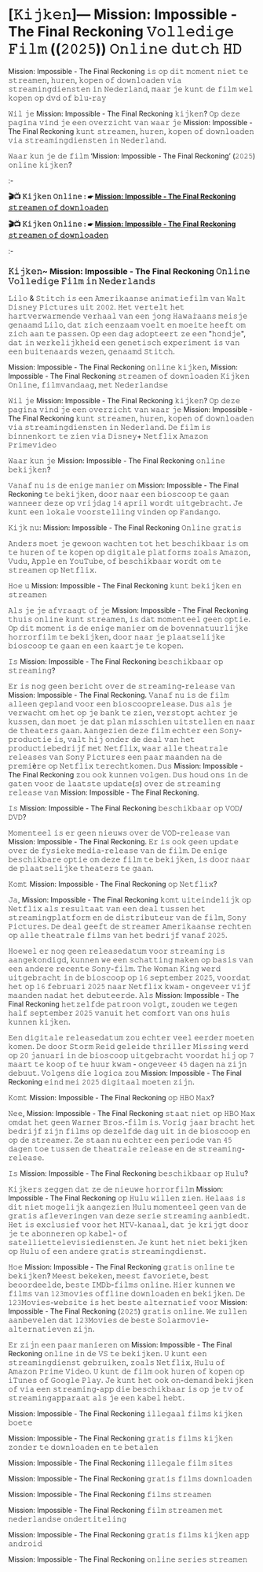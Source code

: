 # [𝙺𝚒𝚓𝚔𝚎𝚗]— Mission: Impossible - The Final Reckoning 𝚅𝚘𝚕𝚕𝚎𝚍𝚒𝚐𝚎 𝙵𝚒𝚕𝚖 ((𝟸𝟶𝟸𝟻)) 𝙾𝚗𝚕𝚒𝚗𝚎 𝚍𝚞𝚝𝚌𝚑 𝙷𝙳
Mission: Impossible - The Final Reckoning 𝚒𝚜 𝚘𝚙 𝚍𝚒𝚝 𝚖𝚘𝚖𝚎𝚗𝚝 𝚗𝚒𝚎𝚝 𝚝𝚎 𝚜𝚝𝚛𝚎𝚊𝚖𝚎𝚗, 𝚑𝚞𝚛𝚎𝚗, 𝚔𝚘𝚙𝚎𝚗 𝚘𝚏 𝚍𝚘𝚠𝚗𝚕𝚘𝚊𝚍𝚎𝚗 𝚟𝚒𝚊 𝚜𝚝𝚛𝚎𝚊𝚖𝚒𝚗𝚐𝚍𝚒𝚎𝚗𝚜𝚝𝚎𝚗 𝚒𝚗 𝙽𝚎𝚍𝚎𝚛𝚕𝚊𝚗𝚍, 𝚖𝚊𝚊𝚛 𝚓𝚎 𝚔𝚞𝚗𝚝 𝚍𝚎 𝚏𝚒𝚕𝚖 𝚠𝚎𝚕 𝚔𝚘𝚙𝚎𝚗 𝚘𝚙 𝚍𝚟𝚍 𝚘𝚏 𝚋𝚕𝚞-𝚛𝚊𝚢

𝚆𝚒𝚕 𝚓𝚎 Mission: Impossible - The Final Reckoning 𝚔𝚒𝚓𝚔𝚎𝚗? 𝙾𝚙 𝚍𝚎𝚣𝚎 𝚙𝚊𝚐𝚒𝚗𝚊 𝚟𝚒𝚗𝚍 𝚓𝚎 𝚎𝚎𝚗 𝚘𝚟𝚎𝚛𝚣𝚒𝚌𝚑𝚝 𝚟𝚊𝚗 𝚠𝚊𝚊𝚛 𝚓𝚎 Mission: Impossible - The Final Reckoning 𝚔𝚞𝚗𝚝 𝚜𝚝𝚛𝚎𝚊𝚖𝚎𝚗, 𝚑𝚞𝚛𝚎𝚗, 𝚔𝚘𝚙𝚎𝚗 𝚘𝚏 𝚍𝚘𝚠𝚗𝚕𝚘𝚊𝚍𝚎𝚗 𝚟𝚒𝚊 𝚜𝚝𝚛𝚎𝚊𝚖𝚒𝚗𝚐𝚍𝚒𝚎𝚗𝚜𝚝𝚎𝚗 𝚒𝚗 𝙽𝚎𝚍𝚎𝚛𝚕𝚊𝚗𝚍.

𝚆𝚊𝚊𝚛 𝚔𝚞𝚗 𝚓𝚎 𝚍𝚎 𝚏𝚒𝚕𝚖 ‘Mission: Impossible - The Final Reckoning’ (𝟸𝟶𝟸𝟻) 𝚘𝚗𝚕𝚒𝚗𝚎 𝚔𝚒𝚓𝚔𝚎𝚗?

:-

**🎬📺 𝙺𝚒𝚓𝚔𝚎𝚗 𝙾𝚗𝚕𝚒𝚗𝚎 : ☛ [Mission: Impossible - The Final Reckoning 𝚜𝚝𝚛𝚎𝚊𝚖𝚎𝚗 𝚘𝚏 𝚍𝚘𝚠𝚗𝚕𝚘𝚊𝚍𝚎𝚗](https://t.co/sUSDUl8ZH9)**

**🎬📺 𝙺𝚒𝚓𝚔𝚎𝚗 𝙾𝚗𝚕𝚒𝚗𝚎 : ☛ [Mission: Impossible - The Final Reckoning 𝚜𝚝𝚛𝚎𝚊𝚖𝚎𝚗 𝚘𝚏 𝚍𝚘𝚠𝚗𝚕𝚘𝚊𝚍𝚎𝚗](https://t.co/sUSDUl8ZH9)**

:-

### 𝙺𝚒𝚓𝚔𝚎𝚗~ Mission: Impossible - The Final Reckoning 𝙾𝚗𝚕𝚒𝚗𝚎 𝚅𝚘𝚕𝚕𝚎𝚍𝚒𝚐𝚎 𝙵𝚒𝚕𝚖 𝚒𝚗 𝙽𝚎𝚍𝚎𝚛𝚕𝚊𝚗𝚍𝚜

𝙻𝚒𝚕𝚘 & 𝚂𝚝𝚒𝚝𝚌𝚑 𝚒𝚜 𝚎𝚎𝚗 𝙰𝚖𝚎𝚛𝚒𝚔𝚊𝚊𝚗𝚜𝚎 𝚊𝚗𝚒𝚖𝚊𝚝𝚒𝚎𝚏𝚒𝚕𝚖 𝚟𝚊𝚗 𝚆𝚊𝚕𝚝 𝙳𝚒𝚜𝚗𝚎𝚢 𝙿𝚒𝚌𝚝𝚞𝚛𝚎𝚜 𝚞𝚒𝚝 𝟸𝟶𝟶𝟸. 𝙷𝚎𝚝 𝚟𝚎𝚛𝚝𝚎𝚕𝚝 𝚑𝚎𝚝 𝚑𝚊𝚛𝚝𝚟𝚎𝚛𝚠𝚊𝚛𝚖𝚎𝚗𝚍𝚎 𝚟𝚎𝚛𝚑𝚊𝚊𝚕 𝚟𝚊𝚗 𝚎𝚎𝚗 𝚓𝚘𝚗𝚐 𝙷𝚊𝚠𝚊𝚒̈𝚊𝚊𝚗𝚜 𝚖𝚎𝚒𝚜𝚓𝚎 𝚐𝚎𝚗𝚊𝚊𝚖𝚍 𝙻𝚒𝚕𝚘, 𝚍𝚊𝚝 𝚣𝚒𝚌𝚑 𝚎𝚎𝚗𝚣𝚊𝚊𝚖 𝚟𝚘𝚎𝚕𝚝 𝚎𝚗 𝚖𝚘𝚎𝚒𝚝𝚎 𝚑𝚎𝚎𝚏𝚝 𝚘𝚖 𝚣𝚒𝚌𝚑 𝚊𝚊𝚗 𝚝𝚎 𝚙𝚊𝚜𝚜𝚎𝚗. 𝙾𝚙 𝚎𝚎𝚗 𝚍𝚊𝚐 𝚊𝚍𝚘𝚙𝚝𝚎𝚎𝚛𝚝 𝚣𝚎 𝚎𝚎𝚗 "𝚑𝚘𝚗𝚍𝚓𝚎", 𝚍𝚊𝚝 𝚒𝚗 𝚠𝚎𝚛𝚔𝚎𝚕𝚒𝚓𝚔𝚑𝚎𝚒𝚍 𝚎𝚎𝚗 𝚐𝚎𝚗𝚎𝚝𝚒𝚜𝚌𝚑 𝚎𝚡𝚙𝚎𝚛𝚒𝚖𝚎𝚗𝚝 𝚒𝚜 𝚟𝚊𝚗 𝚎𝚎𝚗 𝚋𝚞𝚒𝚝𝚎𝚗𝚊𝚊𝚛𝚍𝚜 𝚠𝚎𝚣𝚎𝚗, 𝚐𝚎𝚗𝚊𝚊𝚖𝚍 𝚂𝚝𝚒𝚝𝚌𝚑.

Mission: Impossible - The Final Reckoning 𝚘𝚗𝚕𝚒𝚗𝚎 𝚔𝚒𝚓𝚔𝚎𝚗, Mission: Impossible - The Final Reckoning 𝚜𝚝𝚛𝚎𝚊𝚖𝚎𝚗 𝚘𝚏 𝚍𝚘𝚠𝚗𝚕𝚘𝚊𝚍𝚎𝚗 𝙺𝚒𝚓𝚔𝚎𝚗 𝙾𝚗𝚕𝚒𝚗𝚎, 𝚏𝚒𝚕𝚖𝚟𝚊𝚗𝚍𝚊𝚊𝚐, 𝚖𝚎𝚝 𝙽𝚎𝚍𝚎𝚛𝚕𝚊𝚗𝚍𝚜𝚎

𝚆𝚒𝚕 𝚓𝚎 Mission: Impossible - The Final Reckoning 𝚔𝚒𝚓𝚔𝚎𝚗? 𝙾𝚙 𝚍𝚎𝚣𝚎 𝚙𝚊𝚐𝚒𝚗𝚊 𝚟𝚒𝚗𝚍 𝚓𝚎 𝚎𝚎𝚗 𝚘𝚟𝚎𝚛𝚣𝚒𝚌𝚑𝚝 𝚟𝚊𝚗 𝚠𝚊𝚊𝚛 𝚓𝚎 Mission: Impossible - The Final Reckoning 𝚔𝚞𝚗𝚝 𝚜𝚝𝚛𝚎𝚊𝚖𝚎𝚗, 𝚑𝚞𝚛𝚎𝚗, 𝚔𝚘𝚙𝚎𝚗 𝚘𝚏 𝚍𝚘𝚠𝚗𝚕𝚘𝚊𝚍𝚎𝚗 𝚟𝚒𝚊 𝚜𝚝𝚛𝚎𝚊𝚖𝚒𝚗𝚐𝚍𝚒𝚎𝚗𝚜𝚝𝚎𝚗 𝚒𝚗 𝙽𝚎𝚍𝚎𝚛𝚕𝚊𝚗𝚍. 𝙳𝚎 𝚏𝚒𝚕𝚖 𝚒𝚜 𝚋𝚒𝚗𝚗𝚎𝚗𝚔𝚘𝚛𝚝 𝚝𝚎 𝚣𝚒𝚎𝚗 𝚟𝚒𝚊 𝙳𝚒𝚜𝚗𝚎𝚢+ 𝙽𝚎𝚝𝚏𝚕𝚒𝚡 𝙰𝚖𝚊𝚣𝚘𝚗 𝙿𝚛𝚒𝚖𝚎𝚟𝚒𝚍𝚎𝚘

𝚆𝚊𝚊𝚛 𝚔𝚞𝚗 𝚓𝚎 Mission: Impossible - The Final Reckoning 𝚘𝚗𝚕𝚒𝚗𝚎 𝚋𝚎𝚔𝚒𝚓𝚔𝚎𝚗?

𝚅𝚊𝚗𝚊𝚏 𝚗𝚞 𝚒𝚜 𝚍𝚎 𝚎𝚗𝚒𝚐𝚎 𝚖𝚊𝚗𝚒𝚎𝚛 𝚘𝚖 Mission: Impossible - The Final Reckoning 𝚝𝚎 𝚋𝚎𝚔𝚒𝚓𝚔𝚎𝚗, 𝚍𝚘𝚘𝚛 𝚗𝚊𝚊𝚛 𝚎𝚎𝚗 𝚋𝚒𝚘𝚜𝚌𝚘𝚘𝚙 𝚝𝚎 𝚐𝚊𝚊𝚗 𝚠𝚊𝚗𝚗𝚎𝚎𝚛 𝚍𝚎𝚣𝚎 𝚘𝚙 𝚟𝚛𝚒𝚓𝚍𝚊𝚐 𝟷𝟺 𝚊𝚙𝚛𝚒𝚕 𝚠𝚘𝚛𝚍𝚝 𝚞𝚒𝚝𝚐𝚎𝚋𝚛𝚊𝚌𝚑𝚝. 𝙹𝚎 𝚔𝚞𝚗𝚝 𝚎𝚎𝚗 𝚕𝚘𝚔𝚊𝚕𝚎 𝚟𝚘𝚘𝚛𝚜𝚝𝚎𝚕𝚕𝚒𝚗𝚐 𝚟𝚒𝚗𝚍𝚎𝚗 𝚘𝚙 𝙵𝚊𝚗𝚍𝚊𝚗𝚐𝚘.

𝙺𝚒𝚓𝚔 𝚗𝚞: Mission: Impossible - The Final Reckoning 𝙾𝚗𝚕𝚒𝚗𝚎 𝚐𝚛𝚊𝚝𝚒𝚜

𝙰𝚗𝚍𝚎𝚛𝚜 𝚖𝚘𝚎𝚝 𝚓𝚎 𝚐𝚎𝚠𝚘𝚘𝚗 𝚠𝚊𝚌𝚑𝚝𝚎𝚗 𝚝𝚘𝚝 𝚑𝚎𝚝 𝚋𝚎𝚜𝚌𝚑𝚒𝚔𝚋𝚊𝚊𝚛 𝚒𝚜 𝚘𝚖 𝚝𝚎 𝚑𝚞𝚛𝚎𝚗 𝚘𝚏 𝚝𝚎 𝚔𝚘𝚙𝚎𝚗 𝚘𝚙 𝚍𝚒𝚐𝚒𝚝𝚊𝚕𝚎 𝚙𝚕𝚊𝚝𝚏𝚘𝚛𝚖𝚜 𝚣𝚘𝚊𝚕𝚜 𝙰𝚖𝚊𝚣𝚘𝚗, 𝚅𝚞𝚍𝚞, 𝙰𝚙𝚙𝚕𝚎 𝚎𝚗 𝚈𝚘𝚞𝚃𝚞𝚋𝚎, 𝚘𝚏 𝚋𝚎𝚜𝚌𝚑𝚒𝚔𝚋𝚊𝚊𝚛 𝚠𝚘𝚛𝚍𝚝 𝚘𝚖 𝚝𝚎 𝚜𝚝𝚛𝚎𝚊𝚖𝚎𝚗 𝚘𝚙 𝙽𝚎𝚝𝚏𝚕𝚒𝚡.

𝙷𝚘𝚎 𝚞 Mission: Impossible - The Final Reckoning 𝚔𝚞𝚗𝚝 𝚋𝚎𝚔𝚒𝚓𝚔𝚎𝚗 𝚎𝚗 𝚜𝚝𝚛𝚎𝚊𝚖𝚎𝚗

𝙰𝚕𝚜 𝚓𝚎 𝚓𝚎 𝚊𝚏𝚟𝚛𝚊𝚊𝚐𝚝 𝚘𝚏 𝚓𝚎 Mission: Impossible - The Final Reckoning 𝚝𝚑𝚞𝚒𝚜 𝚘𝚗𝚕𝚒𝚗𝚎 𝚔𝚞𝚗𝚝 𝚜𝚝𝚛𝚎𝚊𝚖𝚎𝚗, 𝚒𝚜 𝚍𝚊𝚝 𝚖𝚘𝚖𝚎𝚗𝚝𝚎𝚎𝚕 𝚐𝚎𝚎𝚗 𝚘𝚙𝚝𝚒𝚎. 𝙾𝚙 𝚍𝚒𝚝 𝚖𝚘𝚖𝚎𝚗𝚝 𝚒𝚜 𝚍𝚎 𝚎𝚗𝚒𝚐𝚎 𝚖𝚊𝚗𝚒𝚎𝚛 𝚘𝚖 𝚍𝚎 𝚋𝚘𝚟𝚎𝚗𝚗𝚊𝚝𝚞𝚞𝚛𝚕𝚒𝚓𝚔𝚎 𝚑𝚘𝚛𝚛𝚘𝚛𝚏𝚒𝚕𝚖 𝚝𝚎 𝚋𝚎𝚔𝚒𝚓𝚔𝚎𝚗, 𝚍𝚘𝚘𝚛 𝚗𝚊𝚊𝚛 𝚓𝚎 𝚙𝚕𝚊𝚊𝚝𝚜𝚎𝚕𝚒𝚓𝚔𝚎 𝚋𝚒𝚘𝚜𝚌𝚘𝚘𝚙 𝚝𝚎 𝚐𝚊𝚊𝚗 𝚎𝚗 𝚎𝚎𝚗 𝚔𝚊𝚊𝚛𝚝𝚓𝚎 𝚝𝚎 𝚔𝚘𝚙𝚎𝚗.


𝙸𝚜 Mission: Impossible - The Final Reckoning 𝚋𝚎𝚜𝚌𝚑𝚒𝚔𝚋𝚊𝚊𝚛 𝚘𝚙 𝚜𝚝𝚛𝚎𝚊𝚖𝚒𝚗𝚐?

𝙴𝚛 𝚒𝚜 𝚗𝚘𝚐 𝚐𝚎𝚎𝚗 𝚋𝚎𝚛𝚒𝚌𝚑𝚝 𝚘𝚟𝚎𝚛 𝚍𝚎 𝚜𝚝𝚛𝚎𝚊𝚖𝚒𝚗𝚐-𝚛𝚎𝚕𝚎𝚊𝚜𝚎 𝚟𝚊𝚗 Mission: Impossible - The Final Reckoning. 𝚅𝚊𝚗𝚊𝚏 𝚗𝚞 𝚒𝚜 𝚍𝚎 𝚏𝚒𝚕𝚖 𝚊𝚕𝚕𝚎𝚎𝚗 𝚐𝚎𝚙𝚕𝚊𝚗𝚍 𝚟𝚘𝚘𝚛 𝚎𝚎𝚗 𝚋𝚒𝚘𝚜𝚌𝚘𝚘𝚙𝚛𝚎𝚕𝚎𝚊𝚜𝚎. 𝙳𝚞𝚜 𝚊𝚕𝚜 𝚓𝚎 𝚟𝚎𝚛𝚠𝚊𝚌𝚑𝚝 𝚘𝚖 𝚑𝚎𝚝 𝚘𝚙 𝚓𝚎 𝚋𝚊𝚗𝚔 𝚝𝚎 𝚣𝚒𝚎𝚗, 𝚟𝚎𝚛𝚜𝚝𝚘𝚙𝚝 𝚊𝚌𝚑𝚝𝚎𝚛 𝚓𝚎 𝚔𝚞𝚜𝚜𝚎𝚗, 𝚍𝚊𝚗 𝚖𝚘𝚎𝚝 𝚓𝚎 𝚍𝚊𝚝 𝚙𝚕𝚊𝚗 𝚖𝚒𝚜𝚜𝚌𝚑𝚒𝚎𝚗 𝚞𝚒𝚝𝚜𝚝𝚎𝚕𝚕𝚎𝚗 𝚎𝚗 𝚗𝚊𝚊𝚛 𝚍𝚎 𝚝𝚑𝚎𝚊𝚝𝚎𝚛𝚜 𝚐𝚊𝚊𝚗. 𝙰𝚊𝚗𝚐𝚎𝚣𝚒𝚎𝚗 𝚍𝚎𝚣𝚎 𝚏𝚒𝚕𝚖 𝚎𝚌𝚑𝚝𝚎𝚛 𝚎𝚎𝚗 𝚂𝚘𝚗𝚢-𝚙𝚛𝚘𝚍𝚞𝚌𝚝𝚒𝚎 𝚒𝚜, 𝚟𝚊𝚕𝚝 𝚑𝚒𝚓 𝚘𝚗𝚍𝚎𝚛 𝚍𝚎 𝚍𝚎𝚊𝚕 𝚟𝚊𝚗 𝚑𝚎𝚝 𝚙𝚛𝚘𝚍𝚞𝚌𝚝𝚒𝚎𝚋𝚎𝚍𝚛𝚒𝚓𝚏 𝚖𝚎𝚝 𝙽𝚎𝚝𝚏𝚕𝚒𝚡, 𝚠𝚊𝚊𝚛 𝚊𝚕𝚕𝚎 𝚝𝚑𝚎𝚊𝚝𝚛𝚊𝚕𝚎 𝚛𝚎𝚕𝚎𝚊𝚜𝚎𝚜 𝚟𝚊𝚗 𝚂𝚘𝚗𝚢 𝙿𝚒𝚌𝚝𝚞𝚛𝚎𝚜 𝚎𝚎𝚗 𝚙𝚊𝚊𝚛 𝚖𝚊𝚊𝚗𝚍𝚎𝚗 𝚗𝚊 𝚍𝚎 𝚙𝚛𝚎𝚖𝚒è𝚛𝚎 𝚘𝚙 𝙽𝚎𝚝𝚏𝚕𝚒𝚡 𝚝𝚎𝚛𝚎𝚌𝚑𝚝𝚔𝚘𝚖𝚎𝚗. 𝙳𝚞𝚜 Mission: Impossible - The Final Reckoning 𝚣𝚘𝚞 𝚘𝚘𝚔 𝚔𝚞𝚗𝚗𝚎𝚗 𝚟𝚘𝚕𝚐𝚎𝚗. 𝙳𝚞𝚜 𝚑𝚘𝚞𝚍 𝚘𝚗𝚜 𝚒𝚗 𝚍𝚎 𝚐𝚊𝚝𝚎𝚗 𝚟𝚘𝚘𝚛 𝚍𝚎 𝚕𝚊𝚊𝚝𝚜𝚝𝚎 𝚞𝚙𝚍𝚊𝚝𝚎(𝚜) 𝚘𝚟𝚎𝚛 𝚍𝚎 𝚜𝚝𝚛𝚎𝚊𝚖𝚒𝚗𝚐 𝚛𝚎𝚕𝚎𝚊𝚜𝚎 𝚟𝚊𝚗 Mission: Impossible - The Final Reckoning.

𝙸𝚜 Mission: Impossible - The Final Reckoning 𝚋𝚎𝚜𝚌𝚑𝚒𝚔𝚋𝚊𝚊𝚛 𝚘𝚙 𝚅𝙾𝙳/𝙳𝚅𝙳?

𝙼𝚘𝚖𝚎𝚗𝚝𝚎𝚎𝚕 𝚒𝚜 𝚎𝚛 𝚐𝚎𝚎𝚗 𝚗𝚒𝚎𝚞𝚠𝚜 𝚘𝚟𝚎𝚛 𝚍𝚎 𝚅𝙾𝙳-𝚛𝚎𝚕𝚎𝚊𝚜𝚎 𝚟𝚊𝚗 Mission: Impossible - The Final Reckoning. 𝙴𝚛 𝚒𝚜 𝚘𝚘𝚔 𝚐𝚎𝚎𝚗 𝚞𝚙𝚍𝚊𝚝𝚎 𝚘𝚟𝚎𝚛 𝚍𝚎 𝚏𝚢𝚜𝚒𝚎𝚔𝚎 𝚖𝚎𝚍𝚒𝚊-𝚛𝚎𝚕𝚎𝚊𝚜𝚎 𝚟𝚊𝚗 𝚍𝚎 𝚏𝚒𝚕𝚖. 𝙳𝚎 𝚎𝚗𝚒𝚐𝚎 𝚋𝚎𝚜𝚌𝚑𝚒𝚔𝚋𝚊𝚛𝚎 𝚘𝚙𝚝𝚒𝚎 𝚘𝚖 𝚍𝚎𝚣𝚎 𝚏𝚒𝚕𝚖 𝚝𝚎 𝚋𝚎𝚔𝚒𝚓𝚔𝚎𝚗, 𝚒𝚜 𝚍𝚘𝚘𝚛 𝚗𝚊𝚊𝚛 𝚍𝚎 𝚙𝚕𝚊𝚊𝚝𝚜𝚎𝚕𝚒𝚓𝚔𝚎 𝚝𝚑𝚎𝚊𝚝𝚎𝚛𝚜 𝚝𝚎 𝚐𝚊𝚊𝚗.

𝙺𝚘𝚖𝚝 Mission: Impossible - The Final Reckoning 𝚘𝚙 𝙽𝚎𝚝𝚏𝚕𝚒𝚡?

𝙹𝚊, Mission: Impossible - The Final Reckoning 𝚔𝚘𝚖𝚝 𝚞𝚒𝚝𝚎𝚒𝚗𝚍𝚎𝚕𝚒𝚓𝚔 𝚘𝚙 𝙽𝚎𝚝𝚏𝚕𝚒𝚡 𝚊𝚕𝚜 𝚛𝚎𝚜𝚞𝚕𝚝𝚊𝚊𝚝 𝚟𝚊𝚗 𝚎𝚎𝚗 𝚍𝚎𝚊𝚕 𝚝𝚞𝚜𝚜𝚎𝚗 𝚑𝚎𝚝 𝚜𝚝𝚛𝚎𝚊𝚖𝚒𝚗𝚐𝚙𝚕𝚊𝚝𝚏𝚘𝚛𝚖 𝚎𝚗 𝚍𝚎 𝚍𝚒𝚜𝚝𝚛𝚒𝚋𝚞𝚝𝚎𝚞𝚛 𝚟𝚊𝚗 𝚍𝚎 𝚏𝚒𝚕𝚖, 𝚂𝚘𝚗𝚢 𝙿𝚒𝚌𝚝𝚞𝚛𝚎𝚜. 𝙳𝚎 𝚍𝚎𝚊𝚕 𝚐𝚎𝚎𝚏𝚝 𝚍𝚎 𝚜𝚝𝚛𝚎𝚊𝚖𝚎𝚛 𝙰𝚖𝚎𝚛𝚒𝚔𝚊𝚊𝚗𝚜𝚎 𝚛𝚎𝚌𝚑𝚝𝚎𝚗 𝚘𝚙 𝚊𝚕𝚕𝚎 𝚝𝚑𝚎𝚊𝚝𝚛𝚊𝚕𝚎 𝚏𝚒𝚕𝚖𝚜 𝚟𝚊𝚗 𝚑𝚎𝚝 𝚋𝚎𝚍𝚛𝚒𝚓𝚏 𝚟𝚊𝚗𝚊𝚏 𝟸𝟶𝟸𝟻.

𝙷𝚘𝚎𝚠𝚎𝚕 𝚎𝚛 𝚗𝚘𝚐 𝚐𝚎𝚎𝚗 𝚛𝚎𝚕𝚎𝚊𝚜𝚎𝚍𝚊𝚝𝚞𝚖 𝚟𝚘𝚘𝚛 𝚜𝚝𝚛𝚎𝚊𝚖𝚒𝚗𝚐 𝚒𝚜 𝚊𝚊𝚗𝚐𝚎𝚔𝚘𝚗𝚍𝚒𝚐𝚍, 𝚔𝚞𝚗𝚗𝚎𝚗 𝚠𝚎 𝚎𝚎𝚗 𝚜𝚌𝚑𝚊𝚝𝚝𝚒𝚗𝚐 𝚖𝚊𝚔𝚎𝚗 𝚘𝚙 𝚋𝚊𝚜𝚒𝚜 𝚟𝚊𝚗 𝚎𝚎𝚗 𝚊𝚗𝚍𝚎𝚛𝚎 𝚛𝚎𝚌𝚎𝚗𝚝𝚎 𝚂𝚘𝚗𝚢-𝚏𝚒𝚕𝚖. 𝚃𝚑𝚎 𝚆𝚘𝚖𝚊𝚗 𝙺𝚒𝚗𝚐 𝚠𝚎𝚛𝚍 𝚞𝚒𝚝𝚐𝚎𝚋𝚛𝚊𝚌𝚑𝚝 𝚒𝚗 𝚍𝚎 𝚋𝚒𝚘𝚜𝚌𝚘𝚘𝚙 𝚘𝚙 𝟷𝟼 𝚜𝚎𝚙𝚝𝚎𝚖𝚋𝚎𝚛 𝟸𝟶𝟸𝟻, 𝚟𝚘𝚘𝚛𝚍𝚊𝚝 𝚑𝚎𝚝 𝚘𝚙 𝟷𝟼 𝚏𝚎𝚋𝚛𝚞𝚊𝚛𝚒 𝟸𝟶𝟸𝟻 𝚗𝚊𝚊𝚛 𝙽𝚎𝚝𝚏𝚕𝚒𝚡 𝚔𝚠𝚊𝚖 - 𝚘𝚗𝚐𝚎𝚟𝚎𝚎𝚛 𝚟𝚒𝚓𝚏 𝚖𝚊𝚊𝚗𝚍𝚎𝚗 𝚗𝚊𝚍𝚊𝚝 𝚑𝚎𝚝 𝚍𝚎𝚋𝚞𝚝𝚎𝚎𝚛𝚍𝚎. 𝙰𝚕𝚜 Mission: Impossible - The Final Reckoning 𝚑𝚎𝚝𝚣𝚎𝚕𝚏𝚍𝚎 𝚙𝚊𝚝𝚛𝚘𝚘𝚗 𝚟𝚘𝚕𝚐𝚝, 𝚣𝚘𝚞𝚍𝚎𝚗 𝚠𝚎 𝚝𝚎𝚐𝚎𝚗 𝚑𝚊𝚕𝚏 𝚜𝚎𝚙𝚝𝚎𝚖𝚋𝚎𝚛 𝟸𝟶𝟸𝟻 𝚟𝚊𝚗𝚞𝚒𝚝 𝚑𝚎𝚝 𝚌𝚘𝚖𝚏𝚘𝚛𝚝 𝚟𝚊𝚗 𝚘𝚗𝚜 𝚑𝚞𝚒𝚜 𝚔𝚞𝚗𝚗𝚎𝚗 𝚔𝚒𝚓𝚔𝚎𝚗.

𝙴𝚎𝚗 𝚍𝚒𝚐𝚒𝚝𝚊𝚕𝚎 𝚛𝚎𝚕𝚎𝚊𝚜𝚎𝚍𝚊𝚝𝚞𝚖 𝚣𝚘𝚞 𝚎𝚌𝚑𝚝𝚎𝚛 𝚟𝚎𝚎𝚕 𝚎𝚎𝚛𝚍𝚎𝚛 𝚖𝚘𝚎𝚝𝚎𝚗 𝚔𝚘𝚖𝚎𝚗. 𝙳𝚎 𝚍𝚘𝚘𝚛 𝚂𝚝𝚘𝚛𝚖 𝚁𝚎𝚒𝚍 𝚐𝚎𝚕𝚎𝚒𝚍𝚎 𝚝𝚑𝚛𝚒𝚕𝚕𝚎𝚛 𝙼𝚒𝚜𝚜𝚒𝚗𝚐 𝚠𝚎𝚛𝚍 𝚘𝚙 𝟸𝟶 𝚓𝚊𝚗𝚞𝚊𝚛𝚒 𝚒𝚗 𝚍𝚎 𝚋𝚒𝚘𝚜𝚌𝚘𝚘𝚙 𝚞𝚒𝚝𝚐𝚎𝚋𝚛𝚊𝚌𝚑𝚝 𝚟𝚘𝚘𝚛𝚍𝚊𝚝 𝚑𝚒𝚓 𝚘𝚙 𝟽 𝚖𝚊𝚊𝚛𝚝 𝚝𝚎 𝚔𝚘𝚘𝚙 𝚘𝚏 𝚝𝚎 𝚑𝚞𝚞𝚛 𝚔𝚠𝚊𝚖 - 𝚘𝚗𝚐𝚎𝚟𝚎𝚎𝚛 𝟺𝟻 𝚍𝚊𝚐𝚎𝚗 𝚗𝚊 𝚣𝚒𝚓𝚗 𝚍𝚎𝚋𝚞𝚞𝚝. 𝚅𝚘𝚕𝚐𝚎𝚗𝚜 𝚍𝚒𝚎 𝚕𝚘𝚐𝚒𝚌𝚊 𝚣𝚘𝚞 Mission: Impossible - The Final Reckoning 𝚎𝚒𝚗𝚍 𝚖𝚎𝚒 𝟸𝟶𝟸𝟻 𝚍𝚒𝚐𝚒𝚝𝚊𝚊𝚕 𝚖𝚘𝚎𝚝𝚎𝚗 𝚣𝚒𝚓𝚗.

𝙺𝚘𝚖𝚝 Mission: Impossible - The Final Reckoning 𝚘𝚙 𝙷𝙱𝙾 𝙼𝚊𝚡?

𝙽𝚎𝚎, Mission: Impossible - The Final Reckoning 𝚜𝚝𝚊𝚊𝚝 𝚗𝚒𝚎𝚝 𝚘𝚙 𝙷𝙱𝙾 𝙼𝚊𝚡 𝚘𝚖𝚍𝚊𝚝 𝚑𝚎𝚝 𝚐𝚎𝚎𝚗 𝚆𝚊𝚛𝚗𝚎𝚛 𝙱𝚛𝚘𝚜.-𝚏𝚒𝚕𝚖 𝚒𝚜. 𝚅𝚘𝚛𝚒𝚐 𝚓𝚊𝚊𝚛 𝚋𝚛𝚊𝚌𝚑𝚝 𝚑𝚎𝚝 𝚋𝚎𝚍𝚛𝚒𝚓𝚏 𝚣𝚒𝚓𝚗 𝚏𝚒𝚕𝚖𝚜 𝚘𝚙 𝚍𝚎𝚣𝚎𝚕𝚏𝚍𝚎 𝚍𝚊𝚐 𝚞𝚒𝚝 𝚒𝚗 𝚍𝚎 𝚋𝚒𝚘𝚜𝚌𝚘𝚘𝚙 𝚎𝚗 𝚘𝚙 𝚍𝚎 𝚜𝚝𝚛𝚎𝚊𝚖𝚎𝚛. 𝚉𝚎 𝚜𝚝𝚊𝚊𝚗 𝚗𝚞 𝚎𝚌𝚑𝚝𝚎𝚛 𝚎𝚎𝚗 𝚙𝚎𝚛𝚒𝚘𝚍𝚎 𝚟𝚊𝚗 𝟺𝟻 𝚍𝚊𝚐𝚎𝚗 𝚝𝚘𝚎 𝚝𝚞𝚜𝚜𝚎𝚗 𝚍𝚎 𝚝𝚑𝚎𝚊𝚝𝚛𝚊𝚕𝚎 𝚛𝚎𝚕𝚎𝚊𝚜𝚎 𝚎𝚗 𝚍𝚎 𝚜𝚝𝚛𝚎𝚊𝚖𝚒𝚗𝚐-𝚛𝚎𝚕𝚎𝚊𝚜𝚎.

𝙸𝚜 Mission: Impossible - The Final Reckoning 𝚋𝚎𝚜𝚌𝚑𝚒𝚔𝚋𝚊𝚊𝚛 𝚘𝚙 𝙷𝚞𝚕𝚞?

𝙺𝚒𝚓𝚔𝚎𝚛𝚜 𝚣𝚎𝚐𝚐𝚎𝚗 𝚍𝚊𝚝 𝚣𝚎 𝚍𝚎 𝚗𝚒𝚎𝚞𝚠𝚎 𝚑𝚘𝚛𝚛𝚘𝚛𝚏𝚒𝚕𝚖 Mission: Impossible - The Final Reckoning 𝚘𝚙 𝙷𝚞𝚕𝚞 𝚠𝚒𝚕𝚕𝚎𝚗 𝚣𝚒𝚎𝚗. 𝙷𝚎𝚕𝚊𝚊𝚜 𝚒𝚜 𝚍𝚒𝚝 𝚗𝚒𝚎𝚝 𝚖𝚘𝚐𝚎𝚕𝚒𝚓𝚔 𝚊𝚊𝚗𝚐𝚎𝚣𝚒𝚎𝚗 𝙷𝚞𝚕𝚞 𝚖𝚘𝚖𝚎𝚗𝚝𝚎𝚎𝚕 𝚐𝚎𝚎𝚗 𝚟𝚊𝚗 𝚍𝚎 𝚐𝚛𝚊𝚝𝚒𝚜 𝚊𝚏𝚕𝚎𝚟𝚎𝚛𝚒𝚗𝚐𝚎𝚗 𝚟𝚊𝚗 𝚍𝚎𝚣𝚎 𝚜𝚎𝚛𝚒𝚎 𝚜𝚝𝚛𝚎𝚊𝚖𝚒𝚗𝚐 𝚊𝚊𝚗𝚋𝚒𝚎𝚍𝚝. 𝙷𝚎𝚝 𝚒𝚜 𝚎𝚡𝚌𝚕𝚞𝚜𝚒𝚎𝚏 𝚟𝚘𝚘𝚛 𝚑𝚎𝚝 𝙼𝚃𝚅-𝚔𝚊𝚗𝚊𝚊𝚕, 𝚍𝚊𝚝 𝚓𝚎 𝚔𝚛𝚒𝚓𝚐𝚝 𝚍𝚘𝚘𝚛 𝚓𝚎 𝚝𝚎 𝚊𝚋𝚘𝚗𝚗𝚎𝚛𝚎𝚗 𝚘𝚙 𝚔𝚊𝚋𝚎𝚕- 𝚘𝚏 𝚜𝚊𝚝𝚎𝚕𝚕𝚒𝚎𝚝𝚝𝚎𝚕𝚎𝚟𝚒𝚜𝚒𝚎𝚍𝚒𝚎𝚗𝚜𝚝𝚎𝚗. 𝙹𝚎 𝚔𝚞𝚗𝚝 𝚑𝚎𝚝 𝚗𝚒𝚎𝚝 𝚋𝚎𝚔𝚒𝚓𝚔𝚎𝚗 𝚘𝚙 𝙷𝚞𝚕𝚞 𝚘𝚏 𝚎𝚎𝚗 𝚊𝚗𝚍𝚎𝚛𝚎 𝚐𝚛𝚊𝚝𝚒𝚜 𝚜𝚝𝚛𝚎𝚊𝚖𝚒𝚗𝚐𝚍𝚒𝚎𝚗𝚜𝚝.

𝙷𝚘𝚎 Mission: Impossible - The Final Reckoning 𝚐𝚛𝚊𝚝𝚒𝚜 𝚘𝚗𝚕𝚒𝚗𝚎 𝚝𝚎 𝚋𝚎𝚔𝚒𝚓𝚔𝚎𝚗?
𝙼𝚎𝚎𝚜𝚝 𝚋𝚎𝚔𝚎𝚔𝚎𝚗, 𝚖𝚎𝚎𝚜𝚝 𝚏𝚊𝚟𝚘𝚛𝚒𝚎𝚝𝚎, 𝚋𝚎𝚜𝚝 𝚋𝚎𝚘𝚘𝚛𝚍𝚎𝚎𝚕𝚍𝚎, 𝚋𝚎𝚜𝚝𝚎 𝙸𝙼𝙳𝚋-𝚏𝚒𝚕𝚖𝚜 𝚘𝚗𝚕𝚒𝚗𝚎. 𝙷𝚒𝚎𝚛 𝚔𝚞𝚗𝚗𝚎𝚗 𝚠𝚎 𝚏𝚒𝚕𝚖𝚜 𝚟𝚊𝚗 𝟷𝟸𝟹𝚖𝚘𝚟𝚒𝚎𝚜 𝚘𝚏𝚏𝚕𝚒𝚗𝚎 𝚍𝚘𝚠𝚗𝚕𝚘𝚊𝚍𝚎𝚗 𝚎𝚗 𝚋𝚎𝚔𝚒𝚓𝚔𝚎𝚗. 𝙳𝚎 𝟷𝟸𝟹𝙼𝚘𝚟𝚒𝚎𝚜-𝚠𝚎𝚋𝚜𝚒𝚝𝚎 𝚒𝚜 𝚑𝚎𝚝 𝚋𝚎𝚜𝚝𝚎 𝚊𝚕𝚝𝚎𝚛𝚗𝚊𝚝𝚒𝚎𝚏 𝚟𝚘𝚘𝚛 Mission: Impossible - The Final Reckoning (𝟸𝟶𝟸𝟻) 𝚐𝚛𝚊𝚝𝚒𝚜 𝚘𝚗𝚕𝚒𝚗𝚎. 𝚆𝚎 𝚣𝚞𝚕𝚕𝚎𝚗 𝚊𝚊𝚗𝚋𝚎𝚟𝚎𝚕𝚎𝚗 𝚍𝚊𝚝 𝟷𝟸𝟹𝙼𝚘𝚟𝚒𝚎𝚜 𝚍𝚎 𝚋𝚎𝚜𝚝𝚎 𝚂𝚘𝚕𝚊𝚛𝚖𝚘𝚟𝚒𝚎-𝚊𝚕𝚝𝚎𝚛𝚗𝚊𝚝𝚒𝚎𝚟𝚎𝚗 𝚣𝚒𝚓𝚗.

𝙴𝚛 𝚣𝚒𝚓𝚗 𝚎𝚎𝚗 𝚙𝚊𝚊𝚛 𝚖𝚊𝚗𝚒𝚎𝚛𝚎𝚗 𝚘𝚖 Mission: Impossible - The Final Reckoning 𝚘𝚗𝚕𝚒𝚗𝚎 𝚒𝚗 𝚍𝚎 𝚅𝚂 𝚝𝚎 𝚋𝚎𝚔𝚒𝚓𝚔𝚎𝚗. 𝚄 𝚔𝚞𝚗𝚝 𝚎𝚎𝚗 𝚜𝚝𝚛𝚎𝚊𝚖𝚒𝚗𝚐𝚍𝚒𝚎𝚗𝚜𝚝 𝚐𝚎𝚋𝚛𝚞𝚒𝚔𝚎𝚗, 𝚣𝚘𝚊𝚕𝚜 𝙽𝚎𝚝𝚏𝚕𝚒𝚡, 𝙷𝚞𝚕𝚞 𝚘𝚏 𝙰𝚖𝚊𝚣𝚘𝚗 𝙿𝚛𝚒𝚖𝚎 𝚅𝚒𝚍𝚎𝚘. 𝚄 𝚔𝚞𝚗𝚝 𝚍𝚎 𝚏𝚒𝚕𝚖 𝚘𝚘𝚔 𝚑𝚞𝚛𝚎𝚗 𝚘𝚏 𝚔𝚘𝚙𝚎𝚗 𝚘𝚙 𝚒𝚃𝚞𝚗𝚎𝚜 𝚘𝚏 𝙶𝚘𝚘𝚐𝚕𝚎 𝙿𝚕𝚊𝚢. 𝙹𝚎 𝚔𝚞𝚗𝚝 𝚑𝚎𝚝 𝚘𝚘𝚔 𝚘𝚗-𝚍𝚎𝚖𝚊𝚗𝚍 𝚋𝚎𝚔𝚒𝚓𝚔𝚎𝚗 𝚘𝚏 𝚟𝚒𝚊 𝚎𝚎𝚗 𝚜𝚝𝚛𝚎𝚊𝚖𝚒𝚗𝚐-𝚊𝚙𝚙 𝚍𝚒𝚎 𝚋𝚎𝚜𝚌𝚑𝚒𝚔𝚋𝚊𝚊𝚛 𝚒𝚜 𝚘𝚙 𝚓𝚎 𝚝𝚟 𝚘𝚏 𝚜𝚝𝚛𝚎𝚊𝚖𝚒𝚗𝚐𝚊𝚙𝚙𝚊𝚛𝚊𝚊𝚝 𝚊𝚕𝚜 𝚓𝚎 𝚎𝚎𝚗 𝚔𝚊𝚋𝚎𝚕 𝚑𝚎𝚋𝚝.

Mission: Impossible - The Final Reckoning 𝚒𝚕𝚕𝚎𝚐𝚊𝚊𝚕 𝚏𝚒𝚕𝚖𝚜 𝚔𝚒𝚓𝚔𝚎𝚗 𝚋𝚘𝚎𝚝𝚎  

Mission: Impossible - The Final Reckoning 𝚐𝚛𝚊𝚝𝚒𝚜 𝚏𝚒𝚕𝚖𝚜 𝚔𝚒𝚓𝚔𝚎𝚗 𝚣𝚘𝚗𝚍𝚎𝚛 𝚝𝚎 𝚍𝚘𝚠𝚗𝚕𝚘𝚊𝚍𝚎𝚗 𝚎𝚗 𝚝𝚎 𝚋𝚎𝚝𝚊𝚕𝚎𝚗 

Mission: Impossible - The Final Reckoning 𝚒𝚕𝚕𝚎𝚐𝚊𝚕𝚎 𝚏𝚒𝚕𝚖 𝚜𝚒𝚝𝚎𝚜   

Mission: Impossible - The Final Reckoning 𝚐𝚛𝚊𝚝𝚒𝚜 𝚏𝚒𝚕𝚖𝚜 𝚍𝚘𝚠𝚗𝚕𝚘𝚊𝚍𝚎𝚗   

Mission: Impossible - The Final Reckoning 𝚏𝚒𝚕𝚖𝚜 𝚜𝚝𝚛𝚎𝚊𝚖𝚎𝚗   

Mission: Impossible - The Final Reckoning 𝚏𝚒𝚕𝚖 𝚜𝚝𝚛𝚎𝚊𝚖𝚎𝚗 𝚖𝚎𝚝 𝚗𝚎𝚍𝚎𝚛𝚕𝚊𝚗𝚍𝚜𝚎 𝚘𝚗𝚍𝚎𝚛𝚝𝚒𝚝𝚎𝚕𝚒𝚗𝚐 
 
Mission: Impossible - The Final Reckoning 𝚐𝚛𝚊𝚝𝚒𝚜 𝚏𝚒𝚕𝚖𝚜 𝚔𝚒𝚓𝚔𝚎𝚗 𝚊𝚙𝚙 𝚊𝚗𝚍𝚛𝚘𝚒𝚍  

Mission: Impossible - The Final Reckoning 𝚘𝚗𝚕𝚒𝚗𝚎 𝚜𝚎𝚛𝚒𝚎𝚜 𝚜𝚝𝚛𝚎𝚊𝚖𝚎𝚗
